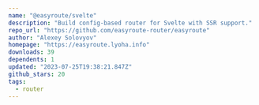```yaml
---
name: "@easyroute/svelte"
description: "Build config-based router for Svelte with SSR support."
repo_url: "https://github.com/easyroute-router/easyroute"
author: "Alexey Solovyov"
homepage: "https://easyroute.lyoha.info"
downloads: 39
dependents: 1
updated: "2023-07-25T19:38:21.847Z"
github_stars: 20
tags: 
  - router
---
```

